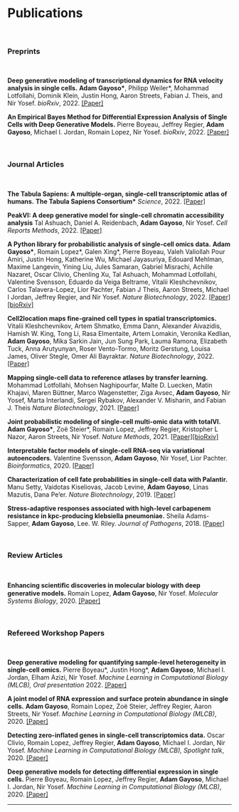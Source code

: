 # Publications

<br>
<h3>Preprints</h3>
<br>

**Deep generative modeling of transcriptional dynamics for RNA velocity analysis in single cells.**
**Adam Gayoso\***, Philipp Weiler\*, Mohammad Lotfollahi, Dominik Klein, Justin Hong,
Aaron Streets, Fabian J. Theis, and Nir Yosef.
*bioRxiv*, 2022. [[Paper]](https://www.biorxiv.org/content/10.1101/2022.08.12.503709v1)


**An Empirical Bayes Method for Differential Expression Analysis of Single Cells with Deep Generative Models.**
Pierre Boyeau, Jeffrey Regier, **Adam Gayoso**, Michael I. Jordan, Romain Lopez, Nir Yosef.
*bioRxiv*, 2022. [[Paper]](https://www.biorxiv.org/content/10.1101/2022.05.27.493625v1)

<br>
<h3>Journal Articles</h3>
<br>


**The Tabula Sapiens: A multiple-organ, single-cell transcriptomic atlas of humans.**
**The Tabula Sapiens Consortium\***
*Science*, 2022. [[Paper]](https://www.science.org/doi/10.1126/science.abl4896)


**PeakVI: A deep generative model for single-cell chromatin accessibility analysis**
Tal Ashuach, Daniel A. Reidenbach, **Adam Gayoso**, Nir Yosef.
*Cell Reports Methods*, 2022. [[Paper]](https://doi.org/10.1016/j.crmeth.2022.100182)

**A Python library for probabilistic analysis of single-cell omics data.**
**Adam Gayoso\***, Romain Lopez\*, Galen Xing\*, Pierre Boyeau, Valeh Valiollah Pour Amiri, Justin Hong, Katherine Wu, Michael Jayasuriya, Edouard Mehlman, Maxime Langevin, Yining Liu, Jules Samaran, Gabriel Misrachi, Achille Nazaret, Oscar Clivio, Chenling Xu, Tal Ashuach, Mohammad Lotfollahi, Valentine Svensson, Eduardo da Veiga Beltrame, Vitalii Kleshchevnikov, Carlos Talavera-Lopez, Lior Pachter, Fabian J Theis, Aaron Streets, Michael I Jordan, Jeffrey Regier, and Nir Yosef.
*Nature Biotechnology*, 2022. [[Paper]](http://dx.doi.org/10.1038/s41587-021-01206-w)[[bioRxiv]](https://www.biorxiv.org/content/10.1101/2021.04.28.441833v1)

**Cell2location maps fine-grained cell types in spatial transcriptomics.**
Vitalii Kleshchevnikov, Artem Shmatko, Emma Dann, Alexander Aivazidis, Hamish W. King, Tong Li, Rasa Elmentaite, Artem Lomakin, Veronika Kedlian, **Adam Gayoso**, Mika Sarkin Jain, Jun Sung Park, Lauma Ramona, Elizabeth Tuck, Anna Arutyunyan, Roser Vento-Tormo, Moritz Gerstung, Louisa James, Oliver Stegle, Omer Ali Bayraktar.
*Nature Biotechnology*, 2022. [[Paper]](https://www.nature.com/articles/s41587-021-01139-4)

**Mapping single-cell data to reference atlases by transfer learning.**
Mohammad Lotfollahi, Mohsen Naghipourfar, Malte D. Luecken, Matin Khajavi, Maren Büttner, Marco Wagenstetter, Ziga Avsec, **Adam Gayoso**, Nir Yosef, Marta Interlandi, Sergei Rybakov, Alexander V. Misharin, and Fabian J. Theis
*Nature Biotechnology*, 2021. [[Paper]](https://www.nature.com/articles/s41587-021-01001-7)

**Joint probabilistic modeling of single-cell multi-omic data with totalVI.**
**Adam Gayoso\***, Zoë Steier\*, Romain Lopez, Jeffrey Regier, Kristopher L Nazor, Aaron Streets, Nir Yosef.
*Nature Methods*, 2021. [[Paper]](https://www.nature.com/articles/s41592-020-01050-x.epdf?sharing_token=F_xpBUwgD5vHVAB5jvU0c9RgN0jAjWel9jnR3ZoTv0NDA6nPyssLQkWDcY8VB7gLKdlD8q3cqpF5ovLZjZTudaweTnzODEXCrkjJ2UJEEpOAhfOCwEZ0h0Y2WTkn_GOBfGUZhH-lzX_u_AswArGFGinU1pcuXPvuTkPrrQI4zko%3D)[[bioRxiv]](https://www.biorxiv.org/content/10.1101/2020.05.08.083337v2)

**Interpretable factor models of single-cell RNA-seq via variational autoencoders.**
Valentine Svensson, **Adam Gayoso**, Nir Yosef, Lior Pachter.
*Bioinformatics*, 2020. [[Paper]](https://academic.oup.com/bioinformatics/advance-article/doi/10.1093/bioinformatics/btaa169/5807606?rss=1)

**Characterization of cell fate probabilities in single-cell data with Palantir.**
Manu Setty, Vaidotas Kiseliovas, Jacob Levine, **Adam Gayoso**, Linas Mazutis, Dana Pe’er.
*Nature Biotechnology*, 2019. [[Paper]](https://www.nature.com/articles/s41587-019-0068-4)

**Stress-adaptive responses associated with high-level carbapenem resistance in kpc-producing klebsiella pneumoniae.**
Sheila Adams-Sapper, **Adam Gayoso**, Lee. W. Riley.
*Journal of Pathogens*, 2018. [[Paper]](https://www.hindawi.com/journals/jpath/2018/3028290/abs/)

<br>
<h3>Review Articles</h3>
<br>

**Enhancing scientiﬁc discoveries in molecular biology with deep generative models.**
Romain Lopez, **Adam Gayoso**, Nir Yosef.
*Molecular Systems Biology*, 2020. [[Paper]](https://www.embopress.org/doi/full/10.15252/msb.20199198)

<br>
<h3>Refereed Workshop Papers</h3>
<br>

**Deep generative modeling for quantifying sample-level heterogeneity in single-cell omics.**
Pierre Boyeau\*, Justin Hong\*, **Adam Gayoso**, Michael I. Jordan, Elham Azizi, Nir Yosef.
*Machine Learning in Computational Biology (MLCB), Oral presentation* 2022. [[Paper]](https://www.biorxiv.org/content/10.1101/2022.10.04.510898v1)

**A joint model of RNA expression and surface protein abundance in single cells.**
**Adam Gayoso**, Romain Lopez, Zo&euml; Steier, Jeffrey Regier, Aaron Streets, Nir Yosef.
*Machine Learning in Computational Biology (MLCB)*, 2020. [[Paper]](https://www.biorxiv.org/content/10.1101/791947v1)

**Detecting zero-inflated genes in single-cell transcriptomics data.**
Oscar Clivio, Romain Lopez, Jeffrey Regier, **Adam Gayoso**, Michael I. Jordan, Nir Yosef.
*Machine Learning in Computational Biology (MLCB), Spotlight talk*, 2020. [[Paper]](https://www.biorxiv.org/content/10.1101/794875v1)

**Deep generative models for detecting differential expression in single cells.**
Pierre Boyeau, Romain Lopez, Jeffrey Regier, **Adam Gayoso**, Michael I. Jordan, Nir Yosef.
*Machine Learning in Computational Biology (MLCB)*, 2020. [[Paper]](https://www.biorxiv.org/content/10.1101/794289v1)

----